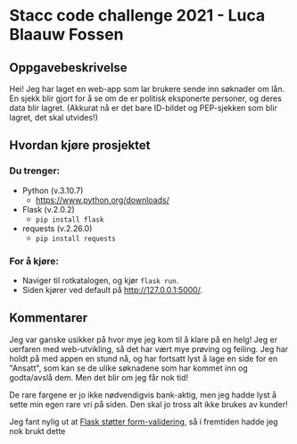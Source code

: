 # Stacc code challenge 2021 - Luca Blaauw Fossen

## Oppgavebeskrivelse
Hei! Jeg har laget en web-app som lar brukere sende inn søknader om lån. En sjekk blir gjort for å se om de er politisk eksponerte personer, og deres data blir lagret. (Akkurat nå er det bare ID-bildet og PEP-sjekken som blir lagret, det skal utvides!)

## Hvordan kjøre prosjektet
### Du trenger:
* Python (v.3.10.7)
   * https://www.python.org/downloads/
* Flask (v.2.0.2)
   * `pip install flask`
* requests (v.2.26.0)
   * `pip install requests`

### For å kjøre:
* Naviger til rotkatalogen, og kjør `flask run`.
* Siden kjører ved default på http://127.0.0.1:5000/.

## Kommentarer
Jeg var ganske usikker på hvor mye jeg kom til å klare på en helg! Jeg er uerfaren med web-utvikling, så det har vært mye prøving og feiling.
Jeg har holdt på med appen en stund nå, og har fortsatt lyst å lage en side for en "Ansatt", som kan se de ulike søknadene som har kommet inn og godta/avslå dem. Men det blir om jeg får nok tid!

De rare fargene er jo ikke nødvendigvis bank-aktig, men jeg hadde lyst å sette min egen rare vri på siden. Den skal jo tross alt ikke brukes av kunder!

Jeg fant nylig ut at [Flask støtter form-validering](https://flask-wtf.readthedocs.io/en/1.0.x/), så i fremtiden hadde jeg nok brukt dette